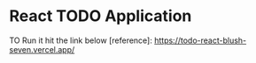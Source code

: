 # React TODO Application
TO Run it hit the link below
[reference]: https://todo-react-blush-seven.vercel.app/

